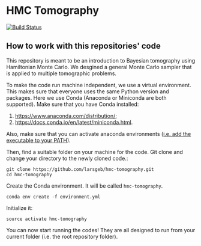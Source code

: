 # HMC Tomography
[![Build Status](https://travis-ci.com/larsgeb/hmc-tomography.svg?token=G43u7wF834znRn3jm2mR&branch=master)](https://travis-ci.com/larsgeb/hmc-tomography)

## How to work with this repositories' code

This repository is meant to be an introduction to Bayesian tomography using Hamiltonian Monte Carlo. We desgined a general Monte Carlo sampler that is applied to multiple tomographic problems.

To make the code run machine independent, we use a virtual environment. This makes sure that everyone uses the same Python version and packages. Here we use Conda (Anaconda or Miniconda are both supported). Make sure that you have Conda installed: 

1.  https://www.anaconda.com/distribution/;
2.  https://docs.conda.io/en/latest/miniconda.html.

Also, make sure that you can activate anaconda environments ([i.e. add the executable to your PATH](https://support.anaconda.com/customer/en/portal/articles/2621189-conda-%22command-not-found%22-error)).

Then, find a suitable folder on your machine for the code. Git clone and change your directory to the newly cloned code.:
```
git clone https://github.com/larsgeb/hmc-tomography.git
cd hmc-tomography
```
Create the Conda environment. It will be called `hmc-tomography`.
```
conda env create -f environment.yml
```
Initialize it:
```
source activate hmc-tomography
```
You can now start running the codes! They are all designed to run from your current folder (i.e. the root repository folder).
